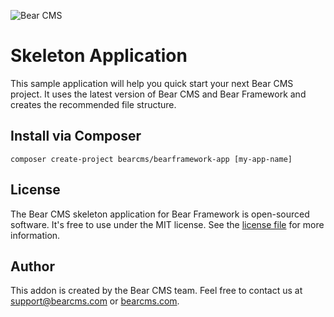 ![Bear CMS](http://bearcms.github.io/bearcms-logo-for-github.png)

# Skeleton Application

This sample application will help you quick start your next Bear CMS project. It uses the latest version of Bear CMS and Bear Framework and creates the recommended file structure.

## Install via Composer

```
composer create-project bearcms/bearframework-app [my-app-name]
```

## License
The Bear CMS skeleton application for Bear Framework is open-sourced software. It's free to use under the MIT license. See the [license file](https://github.com/bearcms/bearframework-app/blob/master/LICENSE) for more information.

## Author
This addon is created by the Bear CMS team. Feel free to contact us at [support@bearcms.com](mailto:support@bearcms.com) or [bearcms.com](https://bearcms.com/).
